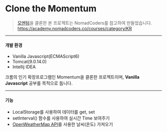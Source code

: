 # Clone the Momentum

> [모멘텀](https://momentumdash.com/)을 클론한 본 프로젝트는 NomadCoders를 참고하여 만들었습니다.
> https://academy.nomadcoders.co/courses/category/KR

---

#### 개발 환경
- Vanilla Javascript(ECMAScript6)
- Tomcat(9.0.14.0)
- Intellij IDEA

크롬의 인기 확장프로그램인 Momentum을 클론한 프로젝트이며, **Vanilla Javascript** 공부를 목적으로 둡니다.

---

#### 기능
- LocalStorage를 사용하여 데이터를 get, set
- setInterval() 함수를 사용하여 실시간 Time 보여주기
- [OpenWeatherMap API](https://openweathermap.org/)를 사용한 날씨(온도) 가져오기
